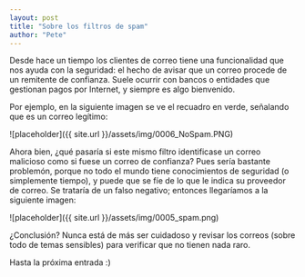 ```yaml
---
layout: post
title: "Sobre los filtros de spam"
author: "Pete"
---
```


Desde hace un tiempo los clientes de correo tiene una funcionalidad que nos ayuda con la seguridad: el hecho de avisar que un correo procede de un remitente de confianza. Suele ocurrir con bancos o entidades que gestionan pagos por Internet, y siempre es algo bienvenido.

Por ejemplo, en la siguiente imagen se ve el recuadro en verde, señalando que es un correo legítimo:

![placeholder]({{ site.url }}/assets/img/0006_NoSpam.PNG)

Ahora bien, ¿qué pasaría si este mismo filtro identificase un correo malicioso como si fuese un correo de confianza? Pues sería bastante problemón, porque no todo el mundo tiene conocimientos de seguridad (o simplemente tiempo), y puede que se fíe de lo que le indica su proveedor de correo. Se trataría de un falso negativo; entonces llegaríamos a la siguiente imagen:

![placeholder]({{ site.url }}/assets/img/0005_spam.png)

¿Conclusión? Nunca está de más ser cuidadoso y revisar los correos (sobre todo de temas sensibles) para verificar que no tienen nada raro. 

Hasta la próxima entrada :)
